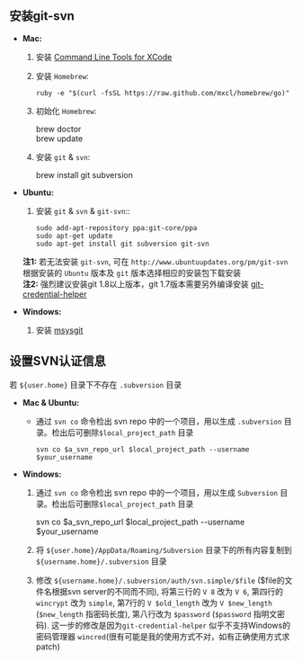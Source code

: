 ## 安装git-svn
* **Mac:**
  1. 安装 [Command Line Tools for XCode](https://developer.apple.com/downloads/index.action)  
  2. 安装 `Homebrew`:

         ruby -e "$(curl -fsSL https://raw.github.com/mxcl/homebrew/go)"  
  3. 初始化 `Homebrew`:
  
        brew doctor  
        brew update  
  4. 安装 `git` & `svn`:
  
        brew install git subversion  

* **Ubuntu:**
  1. 安装 `git` & `svn` & `git-svn`::
  
         sudo add-apt-repository ppa:git-core/ppa  
         sudo apt-get update  
         sudo apt-get install git subversion git-svn  
  
  **注1:** 若无法安装 `git-svn`, 可在 `http://www.ubuntuupdates.org/pm/git-svn` 根据安装的 `Ubuntu` 版本及 `git` 版本选择相应的安装包下载安装  
  **注2:** 强烈建议安装git 1.8以上版本，git 1.7版本需要另外编译安装 [git-credential-helper](https://github.com/pah/git-credential-helper)  

* **Windows:**
  1. 安装 [msysgit](https://msysgit.googlecode.com/files/Git-1.8.1.2-preview20130201.exe)  

## 设置SVN认证信息
若 `${user.home}` 目录下不存在 `.subversion` 目录

* **Mac & Ubuntu:**
  * 通过 `svn co` 命令检出 svn repo 中的一个项目，用以生成 `.subversion` 目录。检出后可删除`$local_project_path` 目录
    
        svn co $a_svn_repo_url $local_project_path --username $your_username
* **Windows:**
  1. 通过 `svn co` 命令检出 svn repo 中的一个项目，用以生成 `Subversion` 目录。检出后可删除`$local_project_path` 目录
    
        svn co $a_svn_repo_url $local_project_path --username $your_username
  2. 将 `${user.home}/AppData/Roaming/Subversion` 目录下的所有内容复制到 `${username.home}/.subversion` 目录
  3. 修改 `${username.home}/.subversion/auth/svn.simple/$file` ($file的文件名根据svn server的不同而不同), 将第三行的 `V 8` 改为 `V 6`, 第四行的 `wincrypt` 改为 `simple`, 第7行的 `V $old_length` 改为 `V $new_length` (`$new_length` 指密码长度), 第八行改为 `$password` (`$password` 指明文密码). 这一步的修改是因为`git-credential-helper` 似乎不支持Windows的密码管理器 `wincred`(很有可能是我的使用方式不对，如有正确使用方式求patch)
